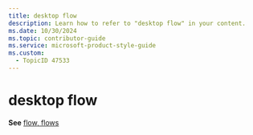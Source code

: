 ```yaml
---
title: desktop flow
description: Learn how to refer to "desktop flow" in your content.
ms.date: 10/30/2024
ms.topic: contributor-guide
ms.service: microsoft-product-style-guide
ms.custom:
  - TopicID 47533
---
```



# desktop flow

**See** [flow, flows](~\a_z_names_terms\f\flow-flows.md)

